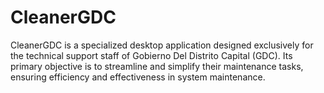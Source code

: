 # CleanerGDC
CleanerGDC is a specialized desktop application designed exclusively for the technical support staff of Gobierno Del Distrito Capital (GDC). Its primary objective is to streamline and simplify their maintenance tasks, ensuring efficiency and effectiveness in system maintenance.
